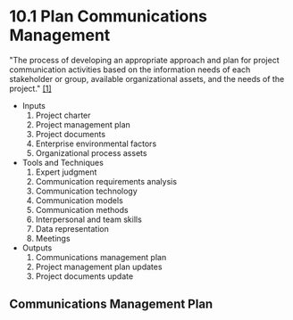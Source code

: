 # 10.1 Plan Communications Management

"The process of developing an appropriate approach and plan for project
communication activities based on the information needs of each stakeholder or
group, available organizational assets, and the needs of the project."
[[1]](../home.md#references)

- Inputs
  1. Project charter
  2. Project management plan
  3. Project documents
  4. Enterprise environmental factors
  5. Organizational process assets
- Tools and Techniques
  1. Expert judgment
  2. Communication requirements analysis
  3. Communication technology
  4. Communication models
  5. Communication methods
  6. Interpersonal and team skills
  7. Data representation
  8. Meetings
- Outputs
  1. Communications management plan
  2. Project management plan updates
  3. Project documents update

## Communications Management Plan
